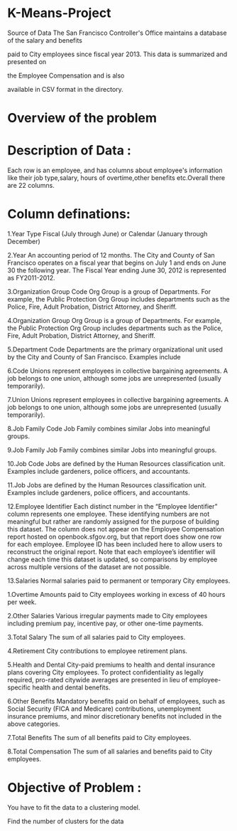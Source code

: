 # K-Means-Project

Source of Data The San Francisco Controller's Office maintains a database of the salary and benefits

paid to City employees since fiscal year 2013. This data is summarized and presented on

the Employee Compensation and is also

available in CSV format in the directory.

# Overview of the problem
# Description of Data :
Each row is an employee, and has columns about employee's information like their job type,salary, hours of overtime,other benefits etc.Overall there are 22 columns.

# Column definations:
1.Year Type Fiscal (July through June) or Calendar (January through December)

2.Year An accounting period of 12 months. The City and County of San Francisco operates on a fiscal year that begins on July 1 and ends on June 30 the following year. The Fiscal Year ending June 30, 2012 is represented as FY2011-2012.

3.Organization Group Code Org Group is a group of Departments. For example, the Public Protection Org Group includes departments such as the Police, Fire, Adult Probation, District Attorney, and Sheriff.

4.Organization Group Org Group is a group of Departments. For example, the Public Protection Org Group includes departments such as the Police, Fire, Adult Probation, District Attorney, and Sheriff.

5.Department Code Departments are the primary organizational unit used by the City and County of San Francisco. Examples include

6.Code Unions represent employees in collective bargaining agreements. A job belongs to one union, although some jobs are unrepresented (usually temporarily).

7.Union Unions represent employees in collective bargaining agreements. A job belongs to one union, although some jobs are unrepresented (usually temporarily).

8.Job Family Code Job Family combines similar Jobs into meaningful groups.

9.Job Family Job Family combines similar Jobs into meaningful groups.

10.Job Code Jobs are defined by the Human Resources classification unit. Examples include gardeners, police officers, and accountants.

11.Job Jobs are defined by the Human Resources classification unit. Examples include gardeners, police officers, and accountants.

12.Employee Identifier Each distinct number in the “Employee Identifier” column represents one employee. These identifying numbers are not meaningful but rather are randomly assigned for the purpose of building this dataset. The column does not appear on the Employee Compensation report hosted on openbook.sfgov.org, but that report does show one row for each employee. Employee ID has been included here to allow users to reconstruct the original report. Note that each employee’s identifier will change each time this dataset is updated, so comparisons by employee across multiple versions of the dataset are not possible.

13.Salaries Normal salaries paid to permanent or temporary City employees.

1.Overtime Amounts paid to City employees working in excess of 40 hours per week.

2.Other Salaries Various irregular payments made to City employees including premium pay, incentive pay, or other one-time payments.

3.Total Salary The sum of all salaries paid to City employees.

4.Retirement City contributions to employee retirement plans.

5.Health and Dental City-paid premiums to health and dental insurance plans covering City employees. To protect confidentiality as legally required, pro-rated citywide averages are presented in lieu of employee-specific health and dental benefits.

6.Other Benefits Mandatory benefits paid on behalf of employees, such as Social Security (FICA and Medicare) contributions, unemployment insurance premiums, and minor discretionary benefits not included in the above categories.

7.Total Benefits The sum of all benefits paid to City employees.

8.Total Compensation The sum of all salaries and benefits paid to City employees.

# Objective of Problem :
You have to fit the data to a clustering model.

Find the number of clusters for the data
